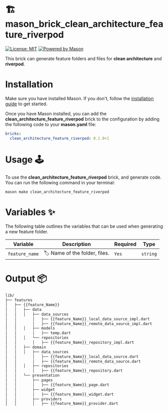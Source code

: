 # 🏗️ mason_brick_clean_architecture_feature_riverpod

[![License: MIT][license_badge]][license_link] [![Powered by Mason][mason_badge]][mason_link]

This brick can generate feature folders and files for
**clean architecture** and **riverpod**.

# Installation

Make sure you have installed Mason. If you don't, follow the [installation guide][mason_doc_link] to get started.

Once you have Mason installed, you can add the **clean_architecture_feature_riverpod** brick to the configuration by adding the following code to your **mason.yaml** file:

``` yaml
bricks:
  clean_architecture_feature_riverpod: 0.1.0+1
```

# Usage 🕹️

To use the **clean_architecture_feature_riverpod** brick, and generate code. You can run the following command in your terminal:

``` sh
mason make clean_architecture_feature_riverpod
```

# Variables ✨

The following table outlines the variables that can be used when generating a new feature folder.

| Variable | Description                | Required   | Type     |
| -------- | -------------------------- | ---------- | -------- |
| `feature_name`   | 🏷️ Name of the folder, files.              | `Yes`      | `string` |

# Output 📦

``` sh
lib/
├── features
│   ├── {{feature_Name}}
│   │   ├── data
│   │   │   ├── data_sources
│   │       │   ├── {{feature_Name}}_local_data_source_impl.dart
│   │       │   ├── {{feature_Name}}_remote_data_source_impl.dart
│   │   │   ├── models
│   │       │   ├── temp.dart
│   │   │   └── repositories
│   │       │   ├── {{feature_Name}}_repository_impl.dart
│   │   ├── domain
│   │   │   ├── data_sources
│   │       │   ├── {{feature_Name}}_local_data_source.dart
│   │       │   ├── {{feature_Name}}_remote_data_source.dart
│   │   │   ├── repositories
│   │       │   ├── {{feature_Name}}_repository.dart
│   │   └── presentation
│   │       ├── pages
│   │       │   ├── {{feature_Name}}_page.dart
│   │       ├── widget
│   │       │   ├── {{feature_Name}}_widget.dart
│   │       ├── providers
│   │       │   ├── {{feature_Name}}_provider.dart
 ```

[license_badge]: https://img.shields.io/badge/license-MIT-blue.svg
[license_link]: https://opensource.org/licenses/MIT
[mason_badge]: https://img.shields.io/endpoint?url=https%3A%2F%2Ftinyurl.com%2Fmason-badge
[mason_link]: https://github.com/felangel/mason
[mason_doc_link]: https://docs.brickhub.dev/category/getting-started
